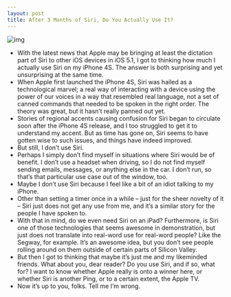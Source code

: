 ```yaml
---
layout: post
title: After 3 Months of Siri, Do You Actually Use It?
---
```

![img](http://media.idownloadblog.com/wp-content/uploads/2012/01/siri-car.jpeg)
* With the latest news that Apple may be bringing at least the dictation part of Siri to other iOS devices in iOS 5.1, I got to thinking how much I actually use Siri on my iPhone 4S. The answer is both surprising and yet unsurprising at the same time.
* When Apple first launched the iPhone 4S, Siri was hailed as a technological marvel; a real way of interacting with a device using the power of our voices in a way that resembled real language, not a set of canned commands that needed to be spoken in the right order. The theory was great, but it hasn’t really panned out yet.
* Stories of regional accents causing confusion for Siri began to circulate soon after the iPhone 4S release, and I too struggled to get it to understand my accent. But as time has gone on, Siri seems to have gotten wise to such issues, and things have indeed improved.
* But still, I don’t use Siri.
* Perhaps I simply don’t find myself in situations where Siri would be of benefit. I don’t use a headset when driving, so I do not find myself sending emails, messages, or anything else in the car. I don’t run, so that’s that particular use case out of the window, too.
* Maybe I don’t use Siri because I feel like a bit of an idiot talking to my iPhone.
* Other than setting a timer once in a while – just for the sheer novelty of it – Siri just does not get any use from me, and it’s a similar story for the people I have spoken to.
* With that in mind, do we even need Siri on an iPad? Furthermore, is Siri one of those technologies that seems awesome in demonstration, but just does not translate into real-word use for real-word people? Like the Segway, for example. It’s an awesome idea, but you don’t see people rolling around on them outside of certain parts of Silicon Valley.
* But then I got to thinking that maybe it’s just me and my likeminded friends. What about you, dear reader? Do you use Siri, and if so, what for? I want to know whether Apple really is onto a winner here, or whether Siri is another Ping, or to a certain extent, the Apple TV.
* Now it’s up to you, folks. Tell me I’m wrong.

